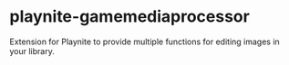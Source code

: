 # playnite-gamemediaprocessor
Extension for Playnite to provide multiple functions for editing images in your library.
